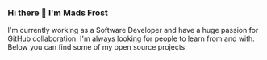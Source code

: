 ### Hi there 👋 I'm Mads Frost
I'm currently working as a Software Developer and have a huge passion for GitHub collaboration. I'm always looking for people to learn from and with. Below you can find some of my open source projects:


